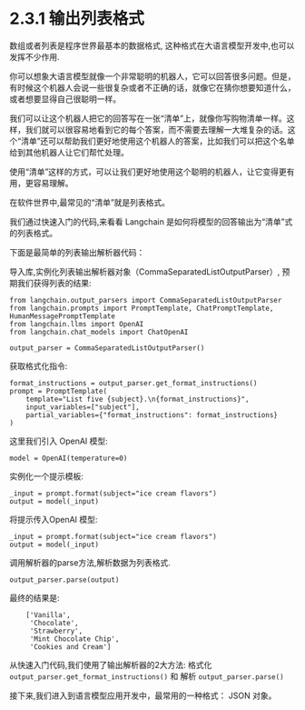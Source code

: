 # 2.3.1 输出列表格式

数组或者列表是程序世界最基本的数据格式, 这种格式在大语言模型开发中,也可以发挥不少作用.

你可以想象大语言模型就像一个非常聪明的机器人，它可以回答很多问题。但是，有时候这个机器人会说一些很复杂或者不正确的话，就像它在猜你想要知道什么，或者想要显得自己很聪明一样。

我们可以让这个机器人把它的回答写在一张“清单”上，就像你写购物清单一样。这样，我们就可以很容易地看到它的每个答案，而不需要去理解一大堆复杂的话。这个“清单”还可以帮助我们更好地使用这个机器人的答案，比如我们可以把这个名单给到其他机器人让它们帮忙处理。

使用“清单”这样的方式，可以让我们更好地使用这个聪明的机器人，让它变得更有用，更容易理解。

在软件世界中,最常见的“清单”就是列表格式。

我们通过快速入门的代码,来看看 Langchain 是如何将模型的回答输出为“清单”式的列表格式。

下面是最简单的列表输出解析器代码：

导入库,实例化列表输出解析器对象（CommaSeparatedListOutputParser）, 预期我们获得列表的结果:

```
from langchain.output_parsers import CommaSeparatedListOutputParser
from langchain.prompts import PromptTemplate, ChatPromptTemplate, HumanMessagePromptTemplate
from langchain.llms import OpenAI
from langchain.chat_models import ChatOpenAI

output_parser = CommaSeparatedListOutputParser()
```

获取格式化指令:

```
format_instructions = output_parser.get_format_instructions()
prompt = PromptTemplate(
    template="List five {subject}.\n{format_instructions}",
    input_variables=["subject"],
    partial_variables={"format_instructions": format_instructions}
)
```

这里我们引入 OpenAI 模型:

```
model = OpenAI(temperature=0)
```
实例化一个提示模板:
```
_input = prompt.format(subject="ice cream flavors")
output = model(_input)
```

将提示传入OpenAI 模型:
```
_input = prompt.format(subject="ice cream flavors")
output = model(_input)
```
调用解析器的parse方法,解析数据为列表格式.

```
output_parser.parse(output)
```

最终的结果是:

```
    ['Vanilla',
     'Chocolate',
     'Strawberry',
     'Mint Chocolate Chip',
     'Cookies and Cream']
```

从快速入门代码,我们使用了输出解析器的2大方法: 格式化 `output_parser.get_format_instructions()` 和 解析 `output_parser.parse()`

接下来,我们进入到语言模型应用开发中，最常用的一种格式： JSON 对象。

